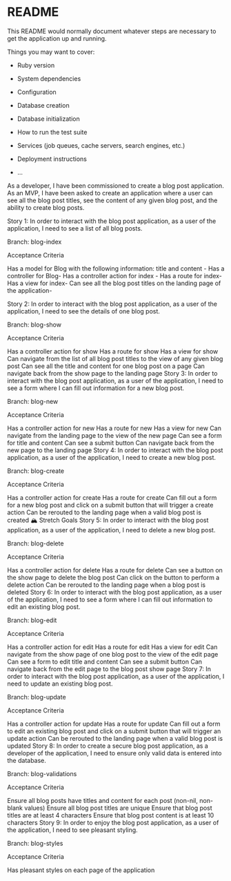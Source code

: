 # README

This README would normally document whatever steps are necessary to get the
application up and running.

Things you may want to cover:

- Ruby version

- System dependencies

- Configuration

- Database creation

- Database initialization

- How to run the test suite

- Services (job queues, cache servers, search engines, etc.)

- Deployment instructions

- ...

As a developer, I have been commissioned to create a blog post application. As an MVP, I have been asked to create an application where a user can see all the blog post titles, see the content of any given blog post, and the ability to create blog posts.

Story 1: In order to interact with the blog post application, as a user of the application, I need to see a list of all blog posts.

Branch: blog-index

Acceptance Criteria

Has a model for Blog with the following information: title and content -
Has a controller for Blog-
Has a controller action for index -
Has a route for index-
Has a view for index-
Can see all the blog post titles on the landing page of the application-

Story 2: In order to interact with the blog post application, as a user of the application, I need to see the details of one blog post.

Branch: blog-show

Acceptance Criteria

Has a controller action for show
Has a route for show
Has a view for show
Can navigate from the list of all blog post titles to the view of any given blog post
Can see all the title and content for one blog post on a page
Can navigate back from the show page to the landing page
Story 3: In order to interact with the blog post application, as a user of the application, I need to see a form where I can fill out information for a new blog post.

Branch: blog-new

Acceptance Criteria

Has a controller action for new
Has a route for new
Has a view for new
Can navigate from the landing page to the view of the new page
Can see a form for title and content
Can see a submit button
Can navigate back from the new page to the landing page
Story 4: In order to interact with the blog post application, as a user of the application, I need to create a new blog post.

Branch: blog-create

Acceptance Criteria

Has a controller action for create
Has a route for create
Can fill out a form for a new blog post and click on a submit button that will trigger a create action
Can be rerouted to the landing page when a valid blog post is created
🏔 Stretch Goals
Story 5: In order to interact with the blog post application, as a user of the application, I need to delete a new blog post.

Branch: blog-delete

Acceptance Criteria

Has a controller action for delete
Has a route for delete
Can see a button on the show page to delete the blog post
Can click on the button to perform a delete action
Can be rerouted to the landing page when a blog post is deleted
Story 6: In order to interact with the blog post application, as a user of the application, I need to see a form where I can fill out information to edit an existing blog post.

Branch: blog-edit

Acceptance Criteria

Has a controller action for edit
Has a route for edit
Has a view for edit
Can navigate from the show page of one blog post to the view of the edit page
Can see a form to edit title and content
Can see a submit button
Can navigate back from the edit page to the blog post show page
Story 7: In order to interact with the blog post application, as a user of the application, I need to update an existing blog post.

Branch: blog-update

Acceptance Criteria

Has a controller action for update
Has a route for update
Can fill out a form to edit an existing blog post and click on a submit button that will trigger an update action
Can be rerouted to the landing page when a valid blog post is updated
Story 8: In order to create a secure blog post application, as a developer of the application, I need to ensure only valid data is entered into the database.

Branch: blog-validations

Acceptance Criteria

Ensure all blog posts have titles and content for each post (non-nil, non-blank values)
Ensure all blog post titles are unique
Ensure that blog post titles are at least 4 characters
Ensure that blog post content is at least 10 characters
Story 9: In order to enjoy the blog post application, as a user of the application, I need to see pleasant styling.

Branch: blog-styles

Acceptance Criteria

Has pleasant styles on each page of the application
